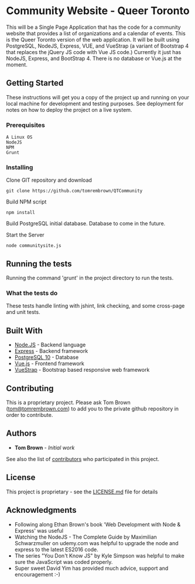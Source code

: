 # Community Website - Queer Toronto

This will be a Single Page Application that has the code for a community website that provides a list of organizations and a calendar of events.  This is the Queer Toronto version of the web application.  It will be built using PostgreSQL, NodeJS, Express, VUE, and VueStrap (a variant of Bootstrap 4 that 
replaces the jQuery JS code with Vue JS code.)  Currently it just has NodeJS, Express, and BootStrap 4.  There is no database or Vue.js at the moment.

## Getting Started

These instructions will get you a copy of the project up and running on your local machine for development and testing purposes. See deployment for notes on how to deploy the project on a live system.

### Prerequisites

```
A Linux OS
NodeJS
NPM
Grunt
```

### Installing

Clone GIT repository and download

```
git clone https://github.com/tomrembrown/QTCommunity
```

Build NPM script

```
npm install
```

Build PostgreSQL initial database.  Database to come in the future.

Start the Server

```
node communitysite.js
```

## Running the tests

Running the command 'grunt' in the project directory to run the tests.

### What the tests do

These tests handle linting with jshint, link checking, and some cross-page and unit tests.

## Built With

* [Node.JS](https://nodejs.org/) - Backend language
* [Express](https://expressjs.com/) - Backend framework
* [PostgreSQL 10](https://www.postgresql.org/) - Database
* [Vue.js](https://vuejs.org/) - Frontend framework
* [VueStrap](https://wffranco.github.io/vue-strap/) - Bootstrap based responsive web framework

## Contributing

This is a proprietary project.  Please ask Tom Brown (tom@tomrembrown.com) to add you to the private github repository in order to contribute.

## Authors

* **Tom Brown** - *Initial work*

See also the list of [contributors](https://github.com/tomrembrown/QTCommunity/contributors) who participated in this project.

## License

This project is proprietary - see the [LICENSE.md](LICENSE.md) file for details

## Acknowledgments

* Following along Ethan Brown's book 'Web Development with Node & Express' was useful
* Watching the NodeJS - The Complete Guide by Maximilian Schwarzmuller on udemy.com was helpful to upgrade the node and express to the latest ES2016 code.
* The series "You Don't Know JS" by Kyle Simpson was helpful to make sure the JavaScript was coded properly.
* Super sweet David Yim has provided much advice, support and encouragement :-)
